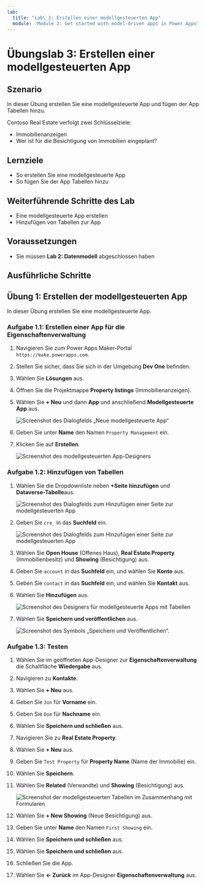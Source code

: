 ```yaml
---
lab:
  title: "Lab\_3: Erstellen einer modellgesteuerten App"
  module: 'Module 2: Get started with model-driven apps in Power Apps'
---
```


# Übungslab 3: Erstellen einer modellgesteuerten App

## Szenario

In dieser Übung erstellen Sie eine modellgesteuerte App und fügen der App Tabellen hinzu.

Contoso Real Estate verfolgt zwei Schlüsselziele:

- Immobilienanzeigen
- Wer ist für die Besichtigung von Immobilien eingeplant?

## Lernziele

- So erstellen Sie eine modellgesteuerte App
- So fügen Sie der App Tabellen hinzu

## Weiterführende Schritte des Lab

- Eine modellgesteuerte App erstellen
- Hinzufügen von Tabellen zur App
  
## Voraussetzungen

- Sie müssen **Lab 2: Datenmodell** abgeschlossen haben

## Ausführliche Schritte

## Übung 1: Erstellen der modellgesteuerten App

In dieser Übung erstellen Sie eine modellgesteuerte App.

### Aufgabe 1.1: Erstellen einer App für die Eigenschaftenverwaltung

1. Navigieren Sie zum Power Apps Maker-Portal `https://make.powerapps.com`.

1. Stellen Sie sicher, dass Sie sich in der Umgebung **Dev One** befinden.

1. Wählen Sie **Lösungen** aus.

1. Öffnen Sie die Projektmappe **Property listings** (Immobilienanzeigen).

1. Wählen Sie **+ Neu** und dann **App** und anschließend **Modellgesteuerte App** aus.

    ![Screenshot des Dialogfelds „Neue modellgesteuerte App“](../media/new-mda.png)

1. Geben Sie unter **Name** den Namen `Property Management` ein.

1. Klicken Sie auf **Erstellen**.

    ![Screenshot des modellgesteuerten App-Designers](../media/mda-designer.png)

### Aufgabe 1.2: Hinzufügen von Tabellen

1. Wählen Sie die Dropdownliste neben **+Seite hinzufügen** und **Dataverse-Tabelle**aus.

    ![Screenshot des Dialogfelds zum Hinzufügen einer Seite zur modellgesteuerten App](../media/mda-new-page.png)

1. Geben Sie `cre_` in das **Suchfeld** ein.

    ![Screenshot des Dialogfelds zum Hinzufügen einer Seite zur modellgesteuerten App](../media/mda-add-tables.png)

1. Wählen Sie **Open House** (Offenes Haus), **Real Estate Property** (Immobilienbesitz) und **Showing** (Besichtigung) aus.

1. Geben Sie `account` in das **Suchfeld** ein, und wählen Sie **Konto** aus.

1. Geben Sie `contact` in das **Suchfeld** ein, und wählen Sie **Kontakt** aus.

1. Wählen Sie **Hinzufügen** aus.

    ![Screenshot des Designers für modellgesteuerte Apps mit Tabellen](../media/mda-designer-with-tables.png)

1. Wählen Sie **Speichern und veröffentlichen** aus.

    ![Screenshot des Symbols „Speichern und Veröffentlichen“.](../media/mda-save-publish-btn.png)

### Aufgabe 1.3: Testen

1. Wählen Sie im geöffneten App-Designer zur **Eigenschaftenverwaltung** die Schaltfläche **Wiedergabe** aus.

1. Navigieren zu **Kontakte**.

1. Wählen Sie **+ Neu** aus.

1. Geben Sie `Jon` für **Vorname** ein.

1. Geben Sie `Doe` für **Nachname** ein.

1. Wählen Sie **Speichern und schließen** aus.

1. Navigieren Sie zu **Real Estate Property**.

1. Wählen Sie **+ Neu** aus.

1. Geben Sie `Test Property` für **Property Name** (Name der Immobilie) ein.

1. Wählen Sie **Speichern**.

1. Wählen Sie **Related** (Verwandte) und **Showing** (Besichtigung) aus.

    ![Screenshot der modellgesteuerten Tabellen im Zusammenhang mit Formularen](../media/mda-related-records.png)

1. Wählen Sie **+ New Showing** (Neue Besichtigung) aus.

1. Geben Sie unter **Name** den Namen `First Showing` ein.

1. Wählen Sie **Speichern und schließen** aus.

1. Wählen Sie **Speichern und schließen** aus.

1. Schließen Sie die App.

1. Wählen Sie **<- Zurück** im App-Designer **Eigenschaftenverwaltung** aus.

